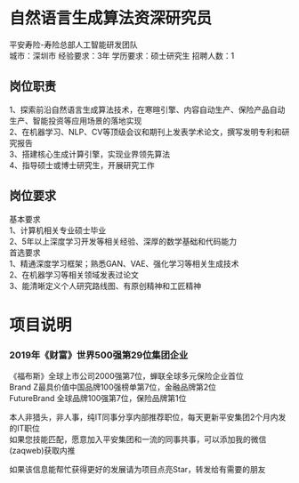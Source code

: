 # 自然语言生成算法资深研究员
平安寿险-寿险总部人工智能研发团队  
城市：深圳市 经验要求：3年 学历要求：硕士研究生  招聘人数：1

## 岗位职责
1、探索前沿自然语言生成算法技术，在寒暄引擎、内容自动生产、保险产品自动生产、智能投资等应用场景的落地实现   
2、在机器学习、NLP、CV等顶级会议和期刊上发表学术论文，撰写发明专利和研究报告   
3、搭建核心生成计算引擎，实现业界领先算法   
4、指导硕士或博士研究生，开展研究工作

## 岗位要求
基本要求   
1、计算机相关专业硕士毕业   
2、5年以上深度学习开发等相关经验、深厚的数学基础和代码能力   
首选要求   
1、精通深度学习框架；熟悉GAN、VAE、强化学习等相关生成技术   
2、在机器学习等相关领域发表过论文    
3、能清晰定义个人研究路线图、有原创精神和工匠精神

# 项目说明

### 2019年《财富》世界500强第29位集团企业
《福布斯》全球上市公司2000强第7位，蝉联全球多元保险企业首位  
Brand Z最具价值中国品牌100强榜单第7位，金融品牌第2位  
FutureBrand 全球品牌100强第7位，保险品牌第1位

本人非猎头，非人事，纯IT同事分享内部推荐职位，每天更新平安集团2个月内发的IT职位  
如果您技能匹配，愿意加入平安集团和一流的同事共事，可以添加我的微信(zaqweb)获取内推 

如果该信息能帮忙获得更好的发展请为项目点亮Star，转发给有需要的朋友




